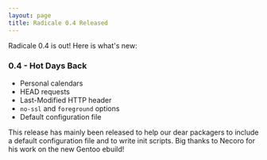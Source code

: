 ```yaml
---
layout: page
title: Radicale 0.4 Released
---
```


Radicale 0.4 is out! Here is what's new:

### 0.4 - Hot Days Back

* Personal calendars
* HEAD requests 
* Last-Modified HTTP header
* ``no-ssl`` and ``foreground`` options
* Default configuration file

This release has mainly been released to help our dear packagers to include a default configuration file and to write init scripts. Big thanks to Necoro for his work on the new Gentoo ebuild!
